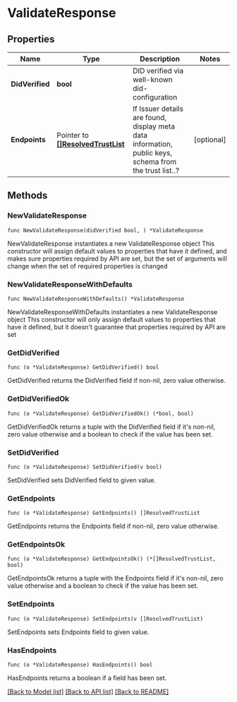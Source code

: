 # ValidateResponse

## Properties

Name | Type | Description | Notes
------------ | ------------- | ------------- | -------------
**DidVerified** | **bool** | DID verified via well-known did-configuration | 
**Endpoints** | Pointer to [**[]ResolvedTrustList**](ResolvedTrustList.md) | If Issuer details are found, display meta data information, public keys, schema from the trust list..? | [optional] 

## Methods

### NewValidateResponse

`func NewValidateResponse(didVerified bool, ) *ValidateResponse`

NewValidateResponse instantiates a new ValidateResponse object
This constructor will assign default values to properties that have it defined,
and makes sure properties required by API are set, but the set of arguments
will change when the set of required properties is changed

### NewValidateResponseWithDefaults

`func NewValidateResponseWithDefaults() *ValidateResponse`

NewValidateResponseWithDefaults instantiates a new ValidateResponse object
This constructor will only assign default values to properties that have it defined,
but it doesn't guarantee that properties required by API are set

### GetDidVerified

`func (o *ValidateResponse) GetDidVerified() bool`

GetDidVerified returns the DidVerified field if non-nil, zero value otherwise.

### GetDidVerifiedOk

`func (o *ValidateResponse) GetDidVerifiedOk() (*bool, bool)`

GetDidVerifiedOk returns a tuple with the DidVerified field if it's non-nil, zero value otherwise
and a boolean to check if the value has been set.

### SetDidVerified

`func (o *ValidateResponse) SetDidVerified(v bool)`

SetDidVerified sets DidVerified field to given value.


### GetEndpoints

`func (o *ValidateResponse) GetEndpoints() []ResolvedTrustList`

GetEndpoints returns the Endpoints field if non-nil, zero value otherwise.

### GetEndpointsOk

`func (o *ValidateResponse) GetEndpointsOk() (*[]ResolvedTrustList, bool)`

GetEndpointsOk returns a tuple with the Endpoints field if it's non-nil, zero value otherwise
and a boolean to check if the value has been set.

### SetEndpoints

`func (o *ValidateResponse) SetEndpoints(v []ResolvedTrustList)`

SetEndpoints sets Endpoints field to given value.

### HasEndpoints

`func (o *ValidateResponse) HasEndpoints() bool`

HasEndpoints returns a boolean if a field has been set.


[[Back to Model list]](../README.md#documentation-for-models) [[Back to API list]](../README.md#documentation-for-api-endpoints) [[Back to README]](../README.md)


